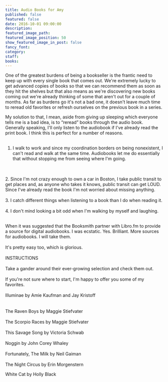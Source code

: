 ```yaml
---
title: Audio Books for Amy
published: false
featured: false
date: 2016-10-01 09:00:00
description:
featured_image_path:
featured_image_position: 50
show_featured_image_in_post: false
fancy_font:
category:
staff:
books:
---
```



One of the greatest burdens of being a bookseller is the frantic need to keep up with every single book that comes out. We're extremely lucky to get advanced copies of books so that we can recommend them as soon as they hit the shelves but that also means as we're discovering new books coming out we're already thinking of some that aren't out for a couple of months. As far as burdens go it's not a bad one, it doesn't leave much time to reread old favorites or refresh ourselves on the previous book in a series.

My solution to that, I mean, aside from giving up sleeping which everyone tells me is a bad idea, is to “reread” books through the audio book. Generally speaking, I'll only listen to the audiobook if I've already read the print book. I think this is perfect for a number of reasons.
<br>&nbsp;

1. I walk to work and since my coordination borders on being nonexistent, I can't read and walk at the same time. Audiobooks let me do essentially that without stopping me from seeing where I'm going.
<br>
<br>2. Since I'm not crazy enough to own a car in Boston, I take public transit to get places and, as anyone who takes it knows, public transit can get LOUD. Since I've already read the book I'm not worried about missing anything.
<br>
<br>3. I catch different things when listening to a book than I do when reading it.
<br>
<br>4. I don't mind looking a bit odd when I'm walking by myself and laughing.

<br>When it was suggested that the Booksmith partner with Libro.fm to provide a source for digital audiobooks. I was ecstatic. Yes. Brilliant. More sources for audiobooks. I will take them.
<br>
<br>It's pretty easy too, which is glorious.
<br>
<br>INSTRUCTIONS
<br>
<br>Take a gander around their ever-growing selection and check them out.
<br>
<br>If you're not sure where to start, I'm happy to offer you some of my favorites.
<br>
<br>Illuminae by Amie Kaufman and Jay Kristoff
<br>
<br>
<br>The Raven Boys by Maggie Stiefvater
<br>
<br>The Scorpio Races by Maggie Stiefvater
<br>
<br>This Savage Song by Victoria Schwab
<br>
<br>Noggin by John Corey Whaley
<br>
<br>Fortunately, The Milk by Neil Gaiman
<br>
<br>The Night Circus by Erin Morgenstern

White Cat by Holly Black